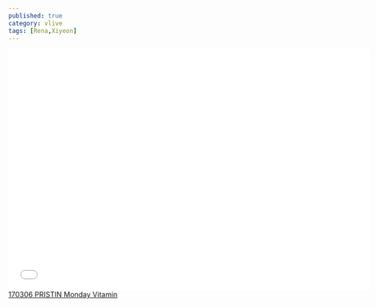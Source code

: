 ```yaml
---
published: true
category: vlive
tags: [Rena,Xiyeon]
---
```

<iframe frameborder="0" width="720" height="480" src="BLAH" allowfullscreen></iframe><br /><a href="" target="_blank">170306 PRISTIN Monday Vitamin</a>